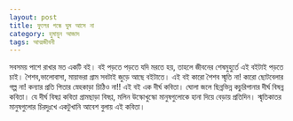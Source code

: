 ```yaml
---
layout: post
title: ফুলের গন্ধে ঘুম আসে না
category: হুমায়ুন আজাদ
tags: আত্মজীবনী
---
```

সবসময় পাশে রাখার মত একটি বই। বই পড়তে পড়তে যদি মরতে হয়, তাহলে জীবনের শেষমুহুর্তে এই বইটাই পড়তে চাই। শৈশব,ভালোবাসা, মায়াভরা গ্রাম সবটাই জুড়ে আছে বইটাতে। এই বই কারো শৈশব স্মৃতি না! কারো ছোটবেলার গল্প না! কন্যার প্রতি পিতার স্নেহকাড়া চিঠিও না!! এই বই এক দীর্ঘ কবিতা। ঘোলা জলে ছিন্নভিন্ন কচুরিপানার দীর্ঘ বিষন্ন কবিতা। যে দীর্ঘ বিষণ্ণ কবিতা গ্রামছাড়া বিষণ্ণ, মলিন উস্কোখুস্কো মানুষগুলোকে হানা দিয়ে বেড়ায় প্রতিদিন। স্মৃতিকাতর মানুষগুলোর চিরদুঃখে একটুখানি আবেশ বুলায় এই কবিতা।